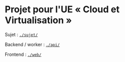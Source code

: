 # Projet pour l'UE « Cloud et Virtualisation »

Sujet : [`./sujet/`](./sujet/README.md)

Backend / worker : [`./api/`](./api/README.md)

Frontend : [`./web/`](./web/README.md)
